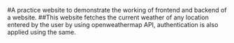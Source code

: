 #A practice website to demonstrate the working of frontend and backend of a website.
##This website fetches the current weather of any location entered by the user by using openweathermap API, authentication is also applied using the same.
